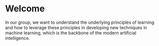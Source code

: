 # Welcome

In our group, we want to understand the underlying principles of learning and how to leverage these principles in developing new techniques in machine learning, which is the backbone of the modern artificial intelligence.
